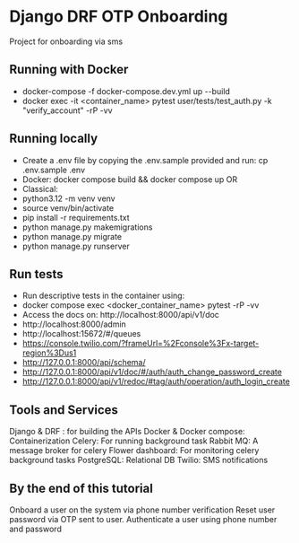 # Django DRF OTP Onboarding
Project for onboarding via sms

## Running with Docker
* docker-compose -f docker-compose.dev.yml up --build
* docker exec -it <container_name> pytest user/tests/test_auth.py -k "verify_account" -rP -vv

## Running locally
* Create a .env file by copying the .env.sample provided and run: cp .env.sample .env
* Docker: docker compose build && docker compose up OR
* Classical:
* python3.12 -m venv venv
* source venv/bin/activate
* pip install -r requirements.txt
* python manage.py makemigrations
* python manage.py migrate
* python manage.py runserver

## Run tests
* Run descriptive tests in the container using:
* docker compose exec <docker_container_name> pytest -rP -vv
* Access the docs on: http://localhost:8000/api/v1/doc
* http://localhost:8000/admin
* http://localhost:15672/#/queues
* https://console.twilio.com/?frameUrl=%2Fconsole%3Fx-target-region%3Dus1
* http://127.0.0.1:8000/api/schema/
* http://127.0.0.1:8000/api/v1/doc/#/auth/auth_change_password_create
* http://127.0.0.1:8000/api/v1/redoc/#tag/auth/operation/auth_login_create

## Tools and Services
Django & DRF : for building the APIs
Docker & Docker compose: Containerization
Celery: For running background task
Rabbit MQ: A message broker for celery
Flower dashboard: For monitoring celery background tasks
PostgreSQL: Relational DB
Twilio: SMS notifications

## By the end of this tutorial
Onboard a user on the system via phone number verification
Reset user password via OTP sent to user.
Authenticate a user using phone number and password
